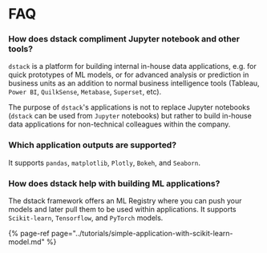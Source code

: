 # FAQ

### How does dstack compliment Jupyter notebook and other tools?

`dstack` is a platform for building internal in-house data applications, e.g. for quick prototypes of ML models, or for advanced analysis or prediction in business units as an addition to normal business intelligence tools \(Tableau, `Power BI`, `QuilkSense`, `Metabase`, `Superset`, etc\).

The purpose of `dstack`'s applications is not to replace Jupyter notebooks \(`dstack` can be used from `Jupyter` notebooks\) but rather to build in-house data applications for non-technical colleagues within the company.

### Which application outputs are supported?

It supports `pandas`, `matplotlib`, `Plotly`, `Bokeh`, and `Seaborn`.

### How does dstack help with building ML applications?

The dstack framework offers an ML Registry where you can push your models and later pull them to be used within applications. It supports `Scikit-learn`, `Tensorflow`, and `PyTorch` models.

{% page-ref page="../tutorials/simple-application-with-scikit-learn-model.md" %}


